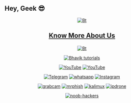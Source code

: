 ## Hey, Geek 😎
<p align="center"><a href="https://github.com/noob-hackers"><img src="https://user-images.githubusercontent.com/49580304/94988522-b7772d80-0522-11eb-87f0-e8017298e8d2.jpg" alt="Bt">
  
## <p align="center"> Know More About Us
  
<p align="center"><a href="https://github.com/noob-hackers"><img src="https://user-images.githubusercontent.com/49580304/94988627-6f0c3f80-0523-11eb-96d9-78ba048ed2c1.jpg" alt="Bt">
</p>
  
<p align="center"><a href="https://github.com/noob-hackers"><img title="Bhavik tutorials" src="https://github-readme-stats.vercel.app/api?username=noob-hackers&show_icons=true&include_all_commits=true&theme=chartreuse-dark&cache_seconds=3200"></a>
</p>

<p align="center">
<a href="https://github.com/noob-hackers"><img title="YouTube" src="https://img.shields.io/badge/noob-hackers-brightgreen?style=for-the-badge&logo=github"></a>
<a href="https://github.com/noob-hackers"><img title="YouTube" src="https://img.shields.io/badge/YouTube-Noob Hackers-red?style=for-the-badge&logo=Youtube"></a>
</p>

<p align="center">
<a href="https://t.me/noobhackerschat"><img title="Telegram" src="https://img.shields.io/badge/Telegram-black?style=for-the-badge&logo=Telegram"></a>
<a href="https://www.noob-hackers.com/p/whats-app-groups-page-noob-hackers.html"><img title="whatsapp" src="https://img.shields.io/badge/whatsapp-blue?style=for-the-badge&logo=whatsapp"></a>
<a href="https://www.instagram.com/noobhackers352"><img title="Instagram" src="https://img.shields.io/badge/INSTAGRAM-purple?style=for-the-badge&logo=instagram"></a>

<p align="center">
<a href="https://github.com/noob-hackers/grabcam"><img title="grabcam" src="https://github-readme-stats.vercel.app/api/pin/?username=noob-hackers&repo=grabcam&theme=radical"></a>
<a href="https://github.com/noob-hackers/mrphish"><img title="mrphish" src="https://github-readme-stats.vercel.app/api/pin/?username=noob-hackers&repo=mrphish&theme=highcontrast"></a>
<a href="https://github.com/noob-hackers/kalimux"><img title="kalimux" src="https://github-readme-stats.vercel.app/api/pin/?username=noob-hackers&repo=kalimux&theme=vision-friendly-dark"></a>
<a href="https://github.com/noob-hackers/ipdrone"><img title="ipdrone" src="https://github-readme-stats.vercel.app/api/pin/?username=noob-hackers&repo=ipdrone&theme=highcontrast"></a>
</p>

<p align="center">
<a href="https://github.com/noob-hackers"><img title="noob-hackers" src="https://github-readme-stats.vercel.app/api/top-langs/?username=noob-hackers&layout=compact"></a>
</p>
